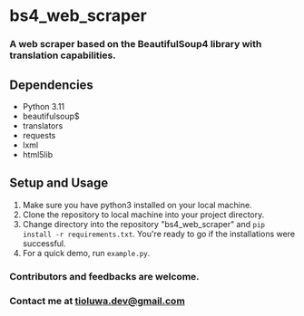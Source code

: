 # bs4_web_scraper
### __A web scraper based on the BeautifulSoup4 library with translation capabilities.__


## Dependencies
- Python 3.11
- beautifulsoup$
- translators
- requests
- lxml
- html5lib

## Setup and Usage

1. Make sure you have python3 installed on your local machine.
2. Clone the repository to local machine into your project directory.
3. Change directory into the repository "bs4_web_scraper" and `pip install -r requirements.txt`. You're ready to go if the installations were successful.
4. For a quick demo, run `example.py`.


### Contributors and feedbacks are welcome.
### Contact me at tioluwa.dev@gmail.com

